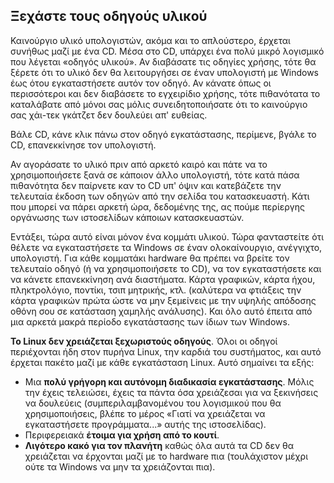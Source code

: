 <?php require("../../entete.php");?> <?php require("../../base.php");?> <?php require("../../fonctions.php");?>

<div id="corps">

<h2>Ξεχάστε τους οδηγούς υλικού</h2>

<p>Καινούργιο υλικό υπολογιστών, ακόμα και το απλούστερο, έρχεται συνήθως μαζί με ένα CD. Μέσα στο CD, υπάρχει ένα πολύ μικρό λογισμικό που λέγεται «οδηγός υλικού». Αν διαβάσατε τις οδηγίες χρήσης, τότε θα ξέρετε ότι το υλικό δεν θα λειτουργήσει σε έναν υπολογιστή με Windows έως ότου εγκαταστήσετε αυτόν τον οδηγό. Αν κάνατε όπως οι περισσότεροι και δεν διαβάσετε το εγχειρίδιο χρήσης, τότε πιθανότατα το καταλάβατε από μόνοι σας μόλις συνειδητοποιήσατε ότι το καινούργιο σας χάι-τεκ γκάτζετ δεν δουλεύει απ' ευθείας.</p>

<p>Βάλε CD, κάνε κλικ πάνω στον οδηγό εγκατάστασης, περίμενε, βγάλε το CD, επανεκκίνησε τον υπολογιστή.</p>

<p>Αν αγοράσατε το υλικό πριν από αρκετό καιρό και πάτε να το χρησιμοποιήσετε ξανά σε κάποιον άλλο υπολογιστή, τότε κατά πάσα πιθανότητα δεν παίρνετε καν το CD υπ' όψιν και κατεβάζετε την τελευταία έκδοση των οδηγών από την σελίδα του κατασκευαστή. Κάτι που μπορεί να πάρει αρκετή ώρα, δεδομένης της, ας πούμε περίεργης οργάνωσης των ιστοσελίδων κάποιων κατασκευαστών.</p>

<p>Εντάξει, τώρα αυτό είναι μόνον ένα κομμάτι υλικού. Τώρα φανταστείτε ότι θέλετε να εγκαταστήσετε τα Windows σε έναν ολοκαίνουργιο, ανέγγιχτο, υπολογιστή. Για κάθε κομματάκι hardware θα πρέπει να βρείτε τον τελευταίο οδηγό (ή να χρησιμοποιήσετε το CD), να τον εγκαταστήσετε και να κάνετε επανεκκίνηση ανά διαστήματα. Κάρτα γραφικών, κάρτα ήχου, πληκτρολόγιο, ποντίκι, τσιπ μητρικής, κτλ. (καλύτερα να φτιάξεις την κάρτα γραφικών πρώτα ώστε να μην ξεμείνεις με την υψηλής απόδοσης οθόνη σου σε κατάσταση χαμηλής ανάλυσης). Και όλο αυτό έπειτα από μια αρκετά μακρά περίοδο εγκατάστασης των ίδιων των Windows.</p>

<p><b>Το Linux δεν χρειάζεται ξεχωριστούς οδηγούς</b>. Όλοι οι οδηγοί περιέχονται ήδη στον πυρήνα  Linux, την καρδιά του συστήματος, και αυτό έρχεται πακέτο μαζί με κάθε εγκατάσταση Linux. Αυτό σημαίνει τα εξής:</p>

<ul>
<li>Μια <b>πολύ γρήγορη και αυτόνομη διαδικασία εγκατάστασης</b>. Μόλις την έχεις τελειώσει, έχεις τα πάντα όσα χρειάζεσαι για να ξεκινήσεις να δουλεύεις (συμπεριλαμβανομένου του λογισμικού που θα χρησιμοποιήσεις, βλέπε το μέρος «Γιατί να χρειάζεται να εγκαταστήσετε προγράμματα...» αυτής της ιστοσελίδας).</li>
<li>Περιφερειακά <b>έτοιμα για χρήση από το κουτί</b>.</li>
<li><b>Λιγότερο κακό για τον πλανήτη</b> καθώς όλα αυτά τα CD δεν θα χρειάζεται να έρχονται μαζί με το hardware πια (τουλάχιστον μέχρι ούτε τα Windows να μην τα χρειάζονται πια).</li>
</ul>

</div>


